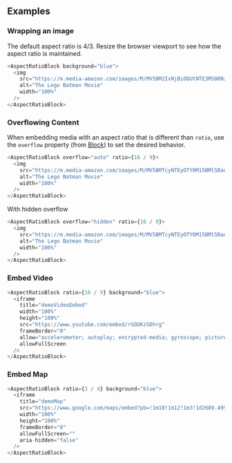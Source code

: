 ## Examples

### Wrapping an image

The default aspect ratio is 4/3. Resize the browser viewport to see how the aspect ratio is maintained.

```js
<AspectRatioBlock background="blue">
  <img
    src="https://m.media-amazon.com/images/M/MV5BM2IxNjBiODUtNTE3MS00NzU0LTgyZTAtYmM1MzQzMTcxYjI5XkEyXkFqcGdeQXVyNTA2MDAzNjA@._V1_SY1000_CR0,0,1333,1000_AL_.jpg"
    alt="The Lego Batman Movie"
    width="100%"
  />
</AspectRatioBlock>
```

### Overflowing Content

When embedding media with an aspect ratio that is different than `ratio`, use the `overflow` property (from [Block](/#/Components/Block)) to set the desired behavior.

```js
<AspectRatioBlock overflow="auto" ratio={16 / 9}>
  <img
    src="https://m.media-amazon.com/images/M/MV5BMTcyNTEyOTY0M15BMl5BanBnXkFtZTgwOTAyNzU3MDI@._V1_SY1000_CR0,0,674,1000_AL_.jpg"
    alt="The Lego Batman Movie"
    width="100%"
  />
</AspectRatioBlock>
```

With hidden overflow

```js
<AspectRatioBlock overflow="hidden" ratio={16 / 9}>
  <img
    src="https://m.media-amazon.com/images/M/MV5BMTcyNTEyOTY0M15BMl5BanBnXkFtZTgwOTAyNzU3MDI@._V1_SY1000_CR0,0,674,1000_AL_.jpg"
    alt="The Lego Batman Movie"
    width="100%"
  />
</AspectRatioBlock>
```

### Embed Video

```js
<AspectRatioBlock ratio={16 / 9} background="blue">
  <iframe
    title="demoVideoEmbed"
    width="100%"
    height="100%"
    src="https://www.youtube.com/embed/rGQUKzSDhrg"
    frameBorder="0"
    allow="accelerometer; autoplay; encrypted-media; gyroscope; picture-in-picture"
    allowFullScreen
  />
</AspectRatioBlock>
```

### Embed Map

```js
<AspectRatioBlock ratio={3 / 4} background="blue">
  <iframe
    title="demoMap"
    src="https://www.google.com/maps/embed?pb=!1m18!1m12!1m3!1d2689.4951260930097!2d-122.3347066476433!3d47.616505979083016!2m3!1f0!2f0!3f0!3m2!1i1024!2i768!4f13.1!3m3!1m2!1s0x54900d53afa0675f%3A0x6c9f8e26f08a6438!2siStreamPlanet!5e0!3m2!1sen!2sus!4v1587487328910!5m2!1sen!2sus"
    width="100%"
    height="100%"
    frameBorder="0"
    allowFullScreen=""
    aria-hidden="false"
  />
</AspectRatioBlock>
```
